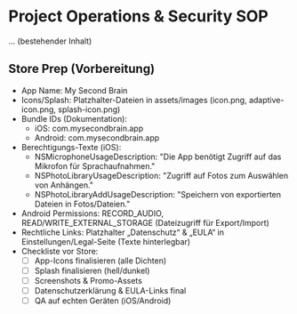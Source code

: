 # Project Operations & Security SOP

... (bestehender Inhalt)

## Store Prep (Vorbereitung)
- App Name: My Second Brain
- Icons/Splash: Platzhalter-Dateien in assets/images (icon.png, adaptive-icon.png, splash-icon.png)
- Bundle IDs (Dokumentation):
  - iOS: com.mysecondbrain.app
  - Android: com.mysecondbrain.app
- Berechtigungs-Texte (iOS):
  - NSMicrophoneUsageDescription: "Die App benötigt Zugriff auf das Mikrofon für Sprachaufnahmen."
  - NSPhotoLibraryUsageDescription: "Zugriff auf Fotos zum Auswählen von Anhängen."
  - NSPhotoLibraryAddUsageDescription: "Speichern von exportierten Dateien in Fotos/Dateien."
- Android Permissions: RECORD_AUDIO, READ/WRITE_EXTERNAL_STORAGE (Dateizugriff für Export/Import)
- Rechtliche Links: Platzhalter „Datenschutz“ & „EULA“ in Einstellungen/Legal-Seite (Texte hinterlegbar)
- Checkliste vor Store:
  - [ ] App-Icons finalisieren (alle Dichten)
  - [ ] Splash finalisieren (hell/dunkel)
  - [ ] Screenshots & Promo-Assets
  - [ ] Datenschutzerklärung & EULA-Links final
  - [ ] QA auf echten Geräten (iOS/Android)